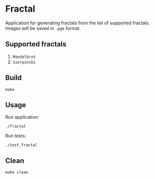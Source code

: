 # Fractal

Application for generating fractals from the list of supported fractals. Images will be saved in `.pgm` format.

## Supported fractals

1. `Mandelbrot`
2. `Sierpinski`

## Build

`make`

## Usage

Run application:

`./fractal`

Run tests:

`./test_fractal`

## Clean

`make clean`